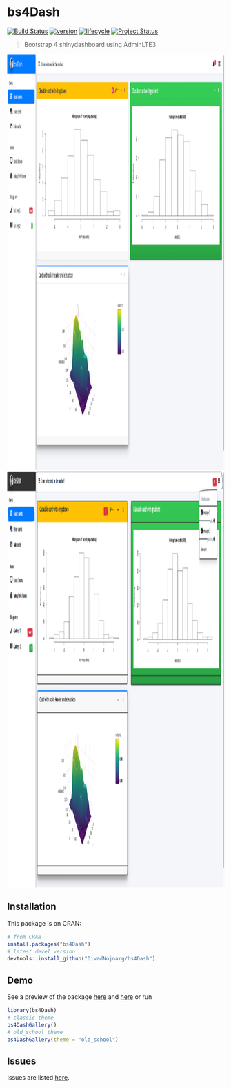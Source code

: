 # bs4Dash
[![Build Status](https://travis-ci.org/DivadNojnarg/bs4Dash.svg?branch=master)](https://travis-ci.org/DivadNojnarg/bs4Dash)
[![version](http://www.r-pkg.org/badges/version/bs4Dash)](https://CRAN.R-project.org/package=bs4Dash)
[![lifecycle](https://img.shields.io/badge/lifecycle-stable-ff69b4.svg)](https://www.tidyverse.org/lifecycle/#stable)
[![Project Status](http://www.repostatus.org/badges/latest/wip.svg)](http://www.repostatus.org/#wip)

> Bootstrap 4 shinydashboard using AdminLTE3

<img src="man/figures/bs4DashClassic.png" width="848" height="964">
<br>

<img src="man/figures/bs4DashOldSchool.png" width="848" height="964">
<br>

## Installation

This package is on CRAN:

```r
# from CRAN
install.packages("bs4Dash")
# latest devel version
devtools::install_github("DivadNojnarg/bs4Dash")
```

## Demo

See a preview of the package [here](http://130.60.24.205/bs4Dash/showcase/classic) and
[here](http://130.60.24.205/bs4Dash/showcase/old_school) or run
```r
library(bs4Dash)
# classic theme
bs4DashGallery()
# old_school theme
bs4DashGallery(theme = "old_school")
```

## Issues

Issues are listed [here](https://github.com/DivadNojnarg/bs4Dash/issues). 